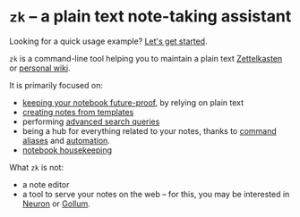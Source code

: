 # `zk` – a plain text note-taking assistant

Looking for a quick usage example? [Let's get started](getting-started.md).

`zk` is a command-line tool helping you to maintain a plain text [Zettelkasten](https://zettelkasten.de/introduction/) or [personal wiki](https://en.wikipedia.org/wiki/Personal_wiki).

It is primarily focused on:

* [keeping your notebook future-proof](future-proof.md), by relying on plain text
* [creating notes from templates](note-creation.md)
* performing [advanced search queries](note-filtering.md)
* being a hub for everything related to your notes, thanks to [command aliases](config-alias.md) and [automation](automation.md).
* [notebook housekeeping](notebook-housekeeping.md)

What `zk` is not:

* a note editor
* a tool to serve your notes on the web – for this, you may be interested in [Neuron](neuron.md) or [Gollum](https://github.com/gollum/gollum).
